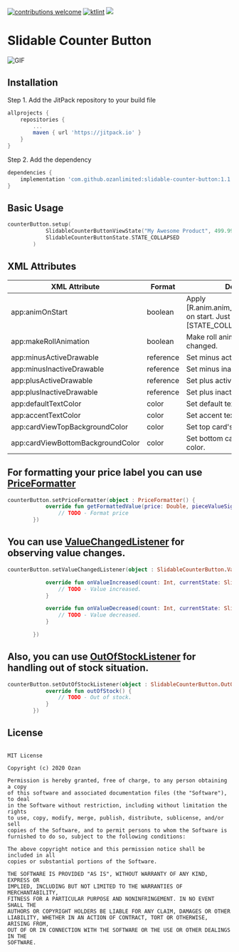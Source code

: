 <a href="https://github.com/ozanlimited/slidable-counter-button/pulls"><img src="https://img.shields.io/badge/contributions-welcome-brightgreen.svg?style=flat" alt="contributions welcome" /></a>
<a href="https://ktlint.github.io/"><img src="https://img.shields.io/badge/code%20style-%E2%9D%A4-FF4081.svg" alt="ktlint" /></a>
[![](https://jitpack.io/v/ozanlimited/slidable-counter-button.svg)](https://jitpack.io/#ozanlimited/slidable-counter-button)
# Slidable Counter Button

![GIF](https://user-images.githubusercontent.com/22769589/102698965-625dd480-4252-11eb-87ab-f43134704e09.gif)

## Installation
Step 1. Add the JitPack repository to your build file
```gradle
allprojects {
	repositories {
		...
		maven { url 'https://jitpack.io' }
	}
}
```
Step 2. Add the dependency
```gradle
dependencies {
	implementation 'com.github.ozanlimited:slidable-counter-button:1.1.9'
}
```

## Basic Usage
```kotlin
counterButton.setup(
            SlidableCounterButtonViewState("My Awesome Product", 499.99, "$", 5),
            SlidableCounterButtonState.STATE_COLLAPSED
        )
```

## XML Attributes
<table>
<thead>
  <tr>
    <th>XML Attribute</th>
    <th>Format</th>
    <th>Description</th>
  </tr>
</thead>
<tbody>
  <tr>
    <td>app:animOnStart</td>
    <td>boolean</td>
    <td>Apply [R.anim.anim_bounce_left_to_right] on start. Just works with [STATE_COLLAPSED]</td>
  </tr>
  <tr>
    <td>app:makeRollAnimation</td>
    <td>boolean</td>
    <td>Make roll animation on count changed.</td>
  </tr>
  <tr>
    <td>app:minusActiveDrawable</td>
    <td>reference</td>
    <td>Set minus active drawable.</td>
  </tr>
  <tr>
    <td>app:minusInactiveDrawable</td>
    <td>reference</td>
    <td>Set minus inactive drawable.</td>
  </tr>
  <tr>
    <td>app:plusActiveDrawable</td>
    <td>reference</td>
    <td>Set plus active drawable.</td>
  </tr>
  <tr>
    <td>app:plusInactiveDrawable</td>
    <td>reference</td>
    <td>Set plus inactive drawable.</td>
  </tr>
  <tr>
    <td>app:defaultTextColor</td>
    <td>color</td>
    <td>Set default text color.</td>
  </tr>
  <tr>
    <td>app:accentTextColor</td>
    <td>color</td>
    <td>Set accent text color.</td>
  </tr>
  <tr>
    <td>app:cardViewTopBackgroundColor</td>
    <td>color</td>
    <td>Set top card's background color.</td>
  </tr>
  <tr>
    <td>app:cardViewBottomBackgroundColor</td>
    <td>color</td>
    <td>Set bottom card's background color.</td>
  </tr>
</tbody>
</table>

## For formatting your price label you can use [PriceFormatter](https://github.com/ozanlimited/slidable-counter-button/blob/master/lib/src/main/java/com/ozan/lib/slidablecounterbutton/PriceFormatter.kt)

```kotlin
counterButton.setPriceFormatter(object : PriceFormatter() {
            override fun getFormattedValue(price: Double, pieceValueSign: String?): CharSequence =
                // TODO - Format price
        })
```

## You can use [ValueChangedListener](https://github.com/ozanlimited/slidable-counter-button/blob/4d46f3f8a0c877463726e89a65166b5031f2d488/lib/src/main/java/com/ozan/lib/slidablecounterbutton/SlidableCounterButton.kt#L1010) for observing value changes.

```kotlin
counterButton.setValueChangedListener(object : SlidableCounterButton.ValueChangedListener {

            override fun onValueIncreased(count: Int, currentState: SlidableCounterButtonState) {
                // TODO - Value increased.
            }

            override fun onValueDecreased(count: Int, currentState: SlidableCounterButtonState) {
                // TODO - Value decreased.
            }

        })
```

## Also, you can use [OutOfStockListener](https://github.com/ozanlimited/slidable-counter-button/blob/4d46f3f8a0c877463726e89a65166b5031f2d488/lib/src/main/java/com/ozan/lib/slidablecounterbutton/SlidableCounterButton.kt#L1015) for handling out of stock situation.

```kotlin
counterButton.setOutOfStockListener(object : SlidableCounterButton.OutOfStockListener {
            override fun outOfStock() {
                // TODO - Out of stock.
            }
        })
```

<h2 id="license">License</h2>

<pre><code>
MIT License

Copyright (c) 2020 Ozan

Permission is hereby granted, free of charge, to any person obtaining a copy
of this software and associated documentation files (the "Software"), to deal
in the Software without restriction, including without limitation the rights
to use, copy, modify, merge, publish, distribute, sublicense, and/or sell
copies of the Software, and to permit persons to whom the Software is
furnished to do so, subject to the following conditions:

The above copyright notice and this permission notice shall be included in all
copies or substantial portions of the Software.

THE SOFTWARE IS PROVIDED "AS IS", WITHOUT WARRANTY OF ANY KIND, EXPRESS OR
IMPLIED, INCLUDING BUT NOT LIMITED TO THE WARRANTIES OF MERCHANTABILITY,
FITNESS FOR A PARTICULAR PURPOSE AND NONINFRINGEMENT. IN NO EVENT SHALL THE
AUTHORS OR COPYRIGHT HOLDERS BE LIABLE FOR ANY CLAIM, DAMAGES OR OTHER
LIABILITY, WHETHER IN AN ACTION OF CONTRACT, TORT OR OTHERWISE, ARISING FROM,
OUT OF OR IN CONNECTION WITH THE SOFTWARE OR THE USE OR OTHER DEALINGS IN THE
SOFTWARE.
</code></pre>
